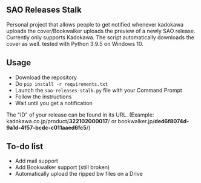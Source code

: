 
## SAO Releases Stalk

Personal project that allows people to get notified whenever kadokawa uploads the cover/Bookwalker uploads the preview of a newly SAO release. Currently only supports Kadokawa.
The script automatically downloads the cover as well.
tested with Python 3.9.5 on Windows 10.



## Usage
- Download the repository
- Do `pip install -r requirements.txt`
- Launch the `sao-releases-stalk.py` file with your Command Prompt
- Follow the instructions
- Wait until you get a notification

The "ID" of your release can be found in its URL. (Example: kadokawa.co.jp/product/**322102000017**/ or bookwalker.jp/**ded6f8074d-9a1d-4f57-bcdc-c011aaed6fc5**/)


## To-do list
- Add mail support
- Add Bookwalker support (still broken)
- Automatically upload the ripped bw files on a Drive
